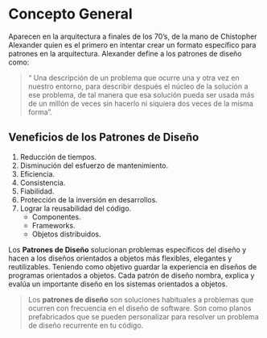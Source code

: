 # Concepto General
Aparecen en la arquitectura a finales de los 70’s, de la mano de Chistopher Alexander quien es el primero en intentar crear un formato específico para patrones en la arquitectura. Alexander define a los patrones de diseño como:

> “ Una descripción de un problema que ocurre una y otra vez en nuestro entorno, para describir después el núcleo de la solución a ese problema, de tal manera que esa solución pueda ser usada más de un millón de veces sin hacerlo ni siquiera dos veces de la misma forma”.

## Veneficios de los Patrones de Diseño
1. Reducción de tiempos.
2. Disminución del esfuerzo de mantenimiento.
3. Eficiencia.
4. Consistencia.
5. Fiabilidad.
6. Protección de la inversión en desarrollos. 
7. Lograr la reusabilidad del código.
	- Componentes.
	- Frameworks.
	- Objetos distribuidos.

Los **Patrones de Diseño** solucionan problemas específicos del diseño y hacen a los diseños orientados a objetos más flexibles, elegantes y reutilizables. Teniendo como objetivo guardar la experiencia en diseños de programas orientados a objetos.
Cada patrón de diseño nombra, explica y evalúa un importante diseño en los sistemas orientados a objetos.

> Los **patrones de diseño** son soluciones habituales a problemas que ocurren con frecuencia en el diseño de software. Son como planos prefabricados que se pueden personalizar para resolver un problema de diseño recurrente en tu código.